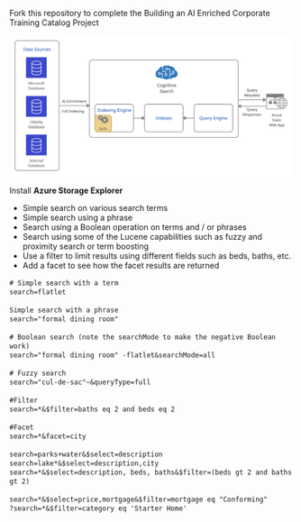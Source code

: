 Fork this repository to complete the Building an AI Enriched Corporate Training Catalog Project

![Step1_Architecture](Step1_Architecture.png)


Install **Azure Storage Explorer**


* Simple search on various search terms
* Simple search using a phrase
* Search using a Boolean operation on terms and / or phrases
* Search using some of the Lucene capabilities such as fuzzy and proximity search or term boosting
* Use a filter to limit results using different fields such as beds, baths, etc.
* Add a facet to see how the facet results are returned

```
# Simple search with a term
search=flatlet

Simple search with a phrase
search="formal dining room"

# Boolean search (note the searchMode to make the negative Boolean work)
search="formal dining room" -flatlet&searchMode=all

# Fuzzy search
search="cul-de-sac"~&queryType=full

#Filter
search=*&$filter=baths eq 2 and beds eq 2

#Facet
search=*&facet=city

search=parks+water&$select=description
search=lake*&$select=description,city
search=*&$select=description, beds, baths&$filter=(beds gt 2 and baths gt 2)

search=*&$select=price,mortgage&$filter=mortgage eq "Conforming"
?search=*&$filter=category eq 'Starter Home'
```
